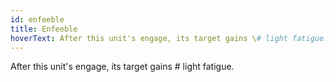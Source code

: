 ```yaml
---
id: enfeeble
title: Enfeeble
hoverText: After this unit's engage, its target gains \# light fatigue.
---
```


After this unit's engage, its target gains # light fatigue.